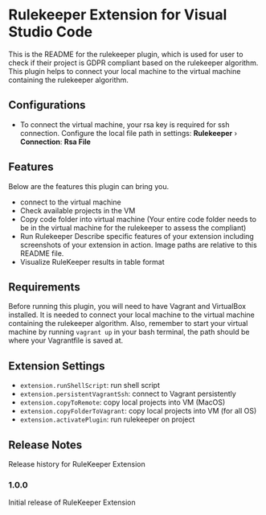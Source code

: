 # Rulekeeper Extension for Visual Studio Code

This is the README for the rulekeeper plugin, which is used for user to check if their project is GDPR compliant based on the rulekeeper algorithm. This plugin helps to connect your local machine to the virtual machine containing the rulekeeper algorithm.

## Configurations

- To connect the virtual machine, your rsa key is required for ssh connection. Configure the local file path in settings: **Rulekeeper** › **Connection**: **Rsa File**

## Features

Below are the features this plugin can bring you.

- connect to the virtual machine
- Check available projects in the VM
- Copy code folder into virtual machine (Your entire code folder needs to be in the virtual machine for the rulekeeper to assess the compliant)
- Run Rulekeeper
  Describe specific features of your extension including screenshots of your extension in action. Image paths are relative to this README file.
- Visualize RuleKeeper results in table format

## Requirements

Before running this plugin, you will need to have Vagrant and VirtualBox installed. It is needed to connect your local machine to the virtual machine containing the rulekeeper algorithm. Also, remember to start your virtual machine by running `vagrant up` in your bash terminal, the path should be where your Vagrantfile is saved at.

## Extension Settings

- `extension.runShellScript`: run shell script
- `extension.persistentVagrantSsh`: connect to Vagrant persistently
- `extension.copyToRemote`: copy local projects into VM (MacOS)
- `extension.copyFolderToVagrant`: copy local projects into VM (for all OS)
- `extension.activatePlugin`: run rulekeeper on project

## Release Notes

Release history for RuleKeeper Extension

### 1.0.0

Initial release of RuleKeeper Extension

